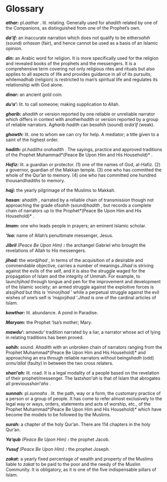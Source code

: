 Glossary
========

***athar:*** pl.*aathar* . lit. relating. Generally used for a*hadith*
related by one of the Companions, as distinguished from one of the
Prophet’s own.

***da‘if:*** an inaccurate narration which does not qualify to be
either*sahih* (sound) or*hasan* (fair), and hence cannot be used as a
basis of an Islamic opinion.

***din:*** an Arabic word for religion. It is more specifically used for
the religion and revealed books of the prophets and the messengers. It
is a comprehensive term covering not only religious rites and rituals
but also applies to all aspects of life and provides guidance in all of
its pursuits, while*madhab* (religion) is restricted to man’s spiritual
life and regulates its relationship with God alone.

***dinar:*** an ancient gold coin.

***du‘a’:*** lit. to call someone; making supplication to Allah.

***gharib:*** a*hadith* or version reported by one reliable or
unreliable narrator which differs in context with another*hadith* or
version reported by a group of reliable narrators. A*gharib* *hadith*
can be*sahih* (sound) or*da‘if* (weak).

***ghawth:*** lit. one to whom we can cry for help. A mediator; a title
given to a saint of the highest order.

***hadith:*** pl.*hadiths* or*ahadith* . The sayings, practice and
approved traditions of the Prophet Muhammad*(Peace Be Upon Him and His
Household)* .

***Hafiz:*** lit. a guardian or protector. (1) one of the names of God,
al-Hafiz. (2) a governor, guardian of the Makkan temple. (3) one who has
committed the whole of the Qur’an to memory. (4) one who has committed
one hundred thousand*hadiths* to memory.

***hajj:*** the yearly pilgrimage of the Muslims to Makkah.

***hasan:*** a*hadith* , narrated by a reliable chain of transmission
though not approaching the grade of*sahih* (sound)*hadith* , but records
a complete chain of narrators up to the Prophet*(Peace Be Upon Him and
His Household)* .

***Imam:*** one who leads people in prayers; an eminent Islamic scholar.

***‘Isa:*** name of Allah’s penultimate messenger, Jesus.

***Jibril*** *(Peace Be Upon Him)* ***:*** the archangel Gabriel who
brought the revelations of Allah to His messengers.

***jihad:*** the word*jihad* , in terms of the acquisition of a
desirable and commendable objective, carries a number of
meanings.*Jihad* is striving against the evils of the self, and it is
also the struggle waged for the propagation of Islam and the integrity
of Ummah. For example, to launch*jihad* through tongue and pen for the
improvement and development of the Islamic society; an armed struggle
against the exploitive forces is also*jihad* but this is ‘minor*jihad* ’
while a perpetual struggle against the evil wishes of one’s self is
‘major*jihad* ’.*Jihad* is one of the cardinal articles of Islam.

***kawthar:*** lit. abundance. A pond in Paradise.

***Maryam:*** the Prophet ‘Isa’s mother; Mary.

***mawdu‘:*** a*mawdu‘* tradition narrated by a liar, a narrator whose
act of lying in relating traditions has been proved.

***sahih:*** sound. A*hadith* with an unbroken chain of narrators
ranging from the Prophet Muhammad*(Peace Be Upon Him and His Household)*
and approaching an era through reliable narrators without being*shadh*
(odd) or*mu‘allal* (faulty) in between the two cross relaters.

***shari‘ah:*** lit. road. It is a legal modality of a people based on
the revelation of their prophet/messenger. The last*shari‘ah* is that of
Islam that abrogates all previous*shari‘ahs* .

***sunnah:*** pl.*sunnahs* . lit. the path, way or a form, the customary
practice of a person or a group of people. It has come to refer almost
exclusively to the legal way or ways, orders, statements and acts of
worship, etc., of the Prophet Muhammad*(Peace Be Upon Him and His
Household)* which have become the models to be followed by the Muslims.

***surah:*** a chapter of the holy Qur’an. There are 114 chapters in the
holy Qur’an.

***Ya‘qub*** *(Peace Be Upon Him)* ***:*** the prophet Jacob.

***Yusuf*** *(Peace Be Upon Him)* ***:*** the prophet Joseph.

***zakat:*** a yearly fixed percentage of wealth and property of the
Muslims liable to *zakat* to be paid to the poor and the needy of the
Muslim Community. It is obligatory, as it is one of the five
indispensable pillars of Islam.


